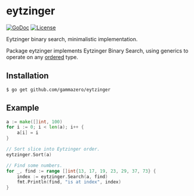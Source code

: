 # eytzinger

[![GoDoc](https://pkg.go.dev/badge/github.com/gammazero/eytzinger)](https://pkg.go.dev/github.com/gammazero/eytzinger)
[![License](https://img.shields.io/badge/License-MIT-blue.svg)](LICENSE)

Eytzinger binary search, minimalistic implementation.

Package eytzinger implements Eytzinger Binary Search, using generics to operate on any [ordered](https://pkg.go.dev/golang.org/x/exp/constraints#Ordered) type.

## Installation

```
$ go get github.com/gammazero/eytzinger
```

## Example
```go
a := make([]int, 100)
for i := 0; i < len(a); i++ {
    a[i] = i
}

// Sort slice into Eytzinger order.
eytzinger.Sort(a)

// Find some numbers.
for _, find := range []int{13, 17, 19, 23, 29, 37, 73} {
    index := eytzinger.Search(a, find)
    fmt.Println(find, "is at index", index)
}
```
